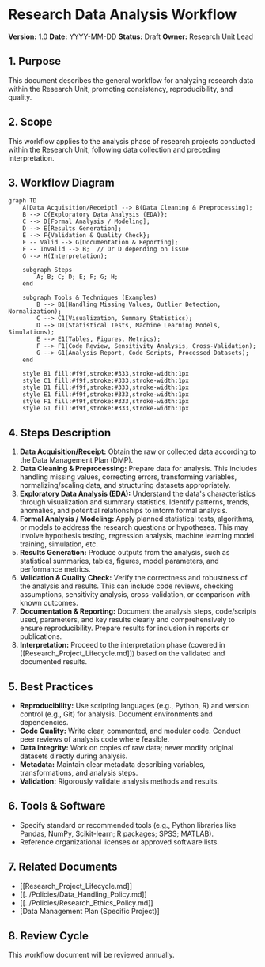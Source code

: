 # Research Data Analysis Workflow

**Version:** 1.0
**Date:** YYYY-MM-DD
**Status:** Draft
**Owner:** Research Unit Lead

## 1. Purpose

This document describes the general workflow for analyzing research data within the Research Unit, promoting consistency, reproducibility, and quality.

## 2. Scope

This workflow applies to the analysis phase of research projects conducted within the Research Unit, following data collection and preceding interpretation.

## 3. Workflow Diagram

```mermaid
graph TD
    A[Data Acquisition/Receipt] --> B(Data Cleaning & Preprocessing);
    B --> C{Exploratory Data Analysis (EDA)};
    C --> D[Formal Analysis / Modeling];
    D --> E[Results Generation];
    E --> F{Validation & Quality Check};
    F -- Valid --> G[Documentation & Reporting];
    F -- Invalid --> B;  // Or D depending on issue
    G --> H(Interpretation);

    subgraph Steps
        A; B; C; D; E; F; G; H;
    end

    subgraph Tools & Techniques (Examples)
        B --> B1(Handling Missing Values, Outlier Detection, Normalization);
        C --> C1(Visualization, Summary Statistics);
        D --> D1(Statistical Tests, Machine Learning Models, Simulations);
        E --> E1(Tables, Figures, Metrics);
        F --> F1(Code Review, Sensitivity Analysis, Cross-Validation);
        G --> G1(Analysis Report, Code Scripts, Processed Datasets);
    end

    style B1 fill:#f9f,stroke:#333,stroke-width:1px
    style C1 fill:#f9f,stroke:#333,stroke-width:1px
    style D1 fill:#f9f,stroke:#333,stroke-width:1px
    style E1 fill:#f9f,stroke:#333,stroke-width:1px
    style F1 fill:#f9f,stroke:#333,stroke-width:1px
    style G1 fill:#f9f,stroke:#333,stroke-width:1px
```

## 4. Steps Description

1.  **Data Acquisition/Receipt:** Obtain the raw or collected data according to the Data Management Plan (DMP).
2.  **Data Cleaning & Preprocessing:** Prepare data for analysis. This includes handling missing values, correcting errors, transforming variables, normalizing/scaling data, and structuring datasets appropriately.
3.  **Exploratory Data Analysis (EDA):** Understand the data's characteristics through visualization and summary statistics. Identify patterns, trends, anomalies, and potential relationships to inform formal analysis.
4.  **Formal Analysis / Modeling:** Apply planned statistical tests, algorithms, or models to address the research questions or hypotheses. This may involve hypothesis testing, regression analysis, machine learning model training, simulation, etc.
5.  **Results Generation:** Produce outputs from the analysis, such as statistical summaries, tables, figures, model parameters, and performance metrics.
6.  **Validation & Quality Check:** Verify the correctness and robustness of the analysis and results. This can include code reviews, checking assumptions, sensitivity analysis, cross-validation, or comparison with known outcomes.
7.  **Documentation & Reporting:** Document the analysis steps, code/scripts used, parameters, and key results clearly and comprehensively to ensure reproducibility. Prepare results for inclusion in reports or publications.
8.  **Interpretation:** Proceed to the interpretation phase (covered in [[Research_Project_Lifecycle.md]]) based on the validated and documented results.

## 5. Best Practices

*   **Reproducibility:** Use scripting languages (e.g., Python, R) and version control (e.g., Git) for analysis. Document environments and dependencies.
*   **Code Quality:** Write clear, commented, and modular code. Conduct peer reviews of analysis code where feasible.
*   **Data Integrity:** Work on copies of raw data; never modify original datasets directly during analysis.
*   **Metadata:** Maintain clear metadata describing variables, transformations, and analysis steps.
*   **Validation:** Rigorously validate analysis methods and results.

## 6. Tools & Software

*   Specify standard or recommended tools (e.g., Python libraries like Pandas, NumPy, Scikit-learn; R packages; SPSS; MATLAB).
*   Reference organizational licenses or approved software lists.

## 7. Related Documents

*   [[Research_Project_Lifecycle.md]]
*   [[../Policies/Data_Handling_Policy.md]]
*   [[../Policies/Research_Ethics_Policy.md]]
*   [Data Management Plan (Specific Project)]

## 8. Review Cycle

This workflow document will be reviewed annually. 